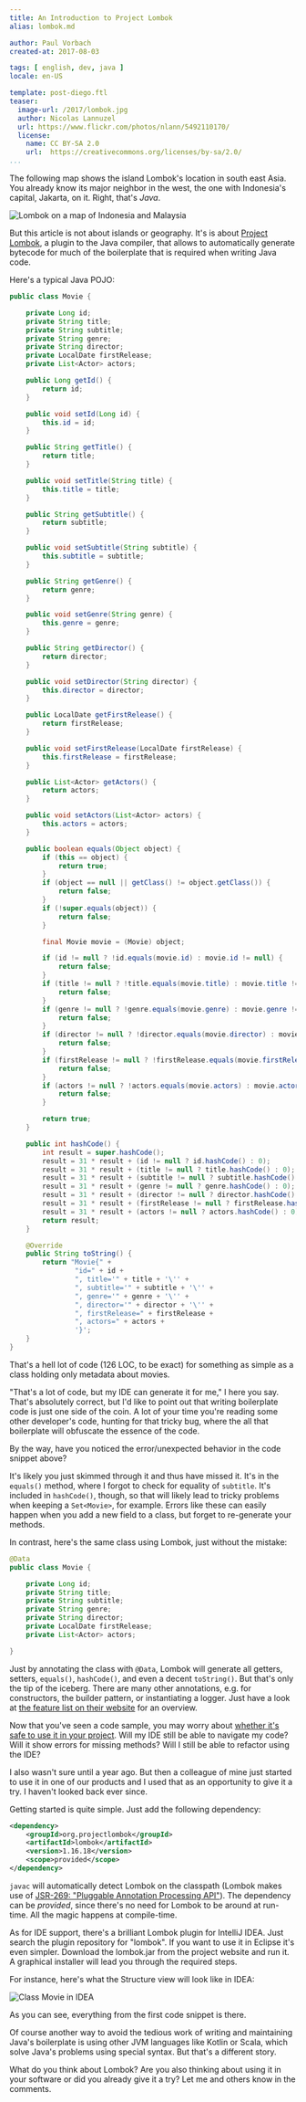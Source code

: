 ```yaml
---
title: An Introduction to Project Lombok
alias: lombok.md

author: Paul Vorbach
created-at: 2017-08-03

tags: [ english, dev, java ]
locale: en-US

template: post-diego.ftl
teaser:
  image-url: /2017/lombok.jpg
  author: Nicolas Lannuzel
  url: https://www.flickr.com/photos/nlann/5492110170/
  license:
    name: CC BY-SA 2.0
    url:  https://creativecommons.org/licenses/by-sa/2.0/
...
```


The following map shows the island Lombok's location in south east Asia. You already know its major neighbor in the
west, the one with Indonesia's capital, Jakarta, on it. Right, that's *Java*.

![Lombok on a map of Indonesia and Malaysia](/2017/lombok-map.png)

But this article is not about islands or geography. It's is about [Project Lombok](https://projectlombok.org/),
a plugin to the Java compiler, that allows to automatically generate bytecode for much of the boilerplate that
is required when writing Java code.

Here's a typical Java POJO:

~~~ java
public class Movie {

    private Long id;
    private String title;
    private String subtitle;
    private String genre;
    private String director;
    private LocalDate firstRelease;
    private List<Actor> actors;

    public Long getId() {
        return id;
    }

    public void setId(Long id) {
        this.id = id;
    }

    public String getTitle() {
        return title;
    }

    public void setTitle(String title) {
        this.title = title;
    }

    public String getSubtitle() {
        return subtitle;
    }

    public void setSubtitle(String subtitle) {
        this.subtitle = subtitle;
    }

    public String getGenre() {
        return genre;
    }

    public void setGenre(String genre) {
        this.genre = genre;
    }

    public String getDirector() {
        return director;
    }

    public void setDirector(String director) {
        this.director = director;
    }

    public LocalDate getFirstRelease() {
        return firstRelease;
    }

    public void setFirstRelease(LocalDate firstRelease) {
        this.firstRelease = firstRelease;
    }

    public List<Actor> getActors() {
        return actors;
    }

    public void setActors(List<Actor> actors) {
        this.actors = actors;
    }

    public boolean equals(Object object) {
        if (this == object) {
            return true;
        }
        if (object == null || getClass() != object.getClass()) {
            return false;
        }
        if (!super.equals(object)) {
            return false;
        }

        final Movie movie = (Movie) object;

        if (id != null ? !id.equals(movie.id) : movie.id != null) {
            return false;
        }
        if (title != null ? !title.equals(movie.title) : movie.title != null) {
            return false;
        }
        if (genre != null ? !genre.equals(movie.genre) : movie.genre != null) {
            return false;
        }
        if (director != null ? !director.equals(movie.director) : movie.director != null) {
            return false;
        }
        if (firstRelease != null ? !firstRelease.equals(movie.firstRelease) : movie.firstRelease != null) {
            return false;
        }
        if (actors != null ? !actors.equals(movie.actors) : movie.actors != null) {
            return false;
        }

        return true;
    }

    public int hashCode() {
        int result = super.hashCode();
        result = 31 * result + (id != null ? id.hashCode() : 0);
        result = 31 * result + (title != null ? title.hashCode() : 0);
        result = 31 * result + (subtitle != null ? subtitle.hashCode() : 0);
        result = 31 * result + (genre != null ? genre.hashCode() : 0);
        result = 31 * result + (director != null ? director.hashCode() : 0);
        result = 31 * result + (firstRelease != null ? firstRelease.hashCode() : 0);
        result = 31 * result + (actors != null ? actors.hashCode() : 0);
        return result;
    }

    @Override
    public String toString() {
        return "Movie{" +
                "id=" + id +
                ", title='" + title + '\'' +
                ", subtitle='" + subtitle + '\'' +
                ", genre='" + genre + '\'' +
                ", director='" + director + '\'' +
                ", firstRelease=" + firstRelease +
                ", actors=" + actors +
                '}';
    }
}
~~~

That's a hell lot of code (126 LOC, to be exact) for something as simple as a class holding only metadata about movies.

"That's a lot of code, but my IDE can generate it for me," I here you say. That's absolutely correct, but I'd like to
point out that writing boilerplate code is just one side of the coin. A lot of your time you're reading some other
developer's code, hunting for that tricky bug, where the all that boilerplate will obfuscate the essence of the code.

By the way, have you noticed the error/unexpected behavior in the code snippet above?

It's likely you just skimmed through it and thus have missed it. It's in the `equals()` method, where I forgot to check
for equality of `subtitle`. It's included in `hashCode()`, though, so that will likely lead to tricky problems
when keeping a `Set<Movie>`, for example. Errors like these can easily happen when you add a new field to a class, but
forget to re-generate your methods.

In contrast, here's the same class using Lombok, just without the mistake:

~~~ java
@Data
public class Movie {

    private Long id;
    private String title;
    private String subtitle;
    private String genre;
    private String director;
    private LocalDate firstRelease;
    private List<Actor> actors;

}
~~~

Just by annotating the class with `@Data`, Lombok will generate all getters, setters, `equals()`, `hashCode()`,
and even a decent `toString()`. But that's only the tip of the iceberg. There are many other annotations, e.g. for
constructors, the builder pattern, or instantiating a logger. Just have a look at
[the feature list on their website](https://projectlombok.org/features/all) for an overview.

Now that you've seen a code sample, you may worry about
[whether it's safe to use it in your project](https://stackoverflow.com/q/3852091/432354).
Will my IDE still be able to navigate my code? Will it show errors for missing methods? Will I still be able to
refactor using the IDE?

I also wasn't sure until a year ago. But then a colleague of mine just started to use it in one of our products and I
used that as an opportunity to give it a try. I haven't looked back ever since.

Getting started is quite simple. Just add the following dependency:

~~~ xml
<dependency>
    <groupId>org.projectlombok</groupId>
    <artifactId>lombok</artifactId>
    <version>1.16.18</version>
    <scope>provided</scope>
</dependency>
~~~

`javac` will automatically detect Lombok on the classpath (Lombok makes use of
[JSR-269: "Pluggable Annotation Processing API"](https://www.jcp.org/en/jsr/detail?id=269)).
The dependency can be _provided_, since there's no need for Lombok to be around at run-time. All the magic happens at
compile-time.

As for IDE support, there's a brilliant Lombok plugin for IntelliJ IDEA. Just search the plugin repository for "lombok".
If you want to use it in Eclipse it's even simpler. Download the lombok.jar from the project website and run it. A
graphical installer will lead you through the required steps.

For instance, here's what the Structure view will look like in IDEA:

![Class `Movie` in IDEA](/2017/lombok-idea.png)

As you can see, everything from the first code snippet is there.

Of course another way to avoid the tedious work of writing and maintaining Java's boilerplate is using other
JVM languages like Kotlin or Scala, which solve Java's problems using special syntax. But that's a different story.

What do you think about Lombok? Are you also thinking about using it in your software or did you already give it a try?
Let me and others know in the comments.
